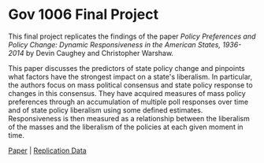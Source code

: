 # Gov 1006 Final Project

This final project replicates the findings of the paper _Policy Preferences and Policy Change: Dynamic Responsiveness in the American States, 1936-2014_ by Devin Caughey and Christopher Warshaw.

This paper discusses the predictors of state policy change and pinpoints what factors have the strongest impact on a state's liberalism. In particular, the authors focus on mass political consensus and state policy response to changes in this consensus. They have acquired measures of mass policy preferences through an accumulation of multiple poll responses over time and of state policy liberalism using some defined estimates. Responsiveness is then measured as a relationship between the liberalism of the masses and the liberalism of the policies at each given moment in time.

[Paper](https://www-cambridge-org.ezp-prod1.hul.harvard.edu/core/services/aop-cambridge-core/content/view/8EC04664B89C28D46EDC266E3313BBBC/S0003055417000533a.pdf/policy_preferences_and_policy_change_dynamic_responsiveness_in_the_american_states_19362014.pdf) | [Replication Data](https://dataverse.harvard.edu/dataset.xhtml?persistentId=doi:10.7910/DVN/K3QWZW)